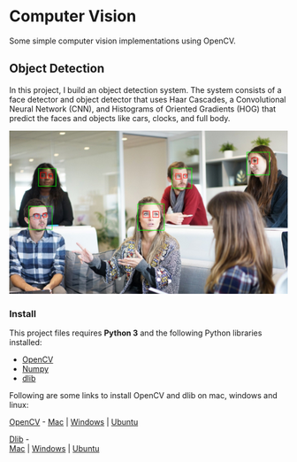 # Computer Vision
Some simple computer vision implementations using OpenCV.

## Object Detection
In this project, I build an object detection system. The system consists 
of a face detector and object detector that uses Haar Cascades, a 
Convolutional Neural Network (CNN), and Histograms of Oriented Gradients 
(HOG) that predict the faces and objects like cars, clocks, and full 
body.

![github-octocat](https://github.com/sevdaimany/Computer_Vision_Projects/blob/master/screenshots/face_detection.png)




### Install

This project files requires **Python 3** and the following Python 
libraries installed:

- [OpenCV](https://opencv.org/)
- [Numpy](http://numpy.org/)
- [dlib](https://github.com/davisking/dlib)

Following are some links to install OpenCV and dlib on mac, windows and 
linux:


[OpenCV](https://github.com/opencv/opencv) - 
[Mac](https://www.learnopencv.com/install-opencv3-on-macos/) | 
[Windows](https://www.learnopencv.com/install-opencv3-on-windows/) | 
[Ubuntu](https://www.learnopencv.com/install-opencv3-on-ubuntu/)


[Dlib](https://github.com/davisking/dlib) -   
[Mac](https://www.learnopencv.com/install-dlib-on-macos/) | 
[Windows](https://www.learnopencv.com/install-dlib-on-windows/) | 
[Ubuntu](https://www.pyimagesearch.com/2017/03/27/how-to-install-dlib/)

